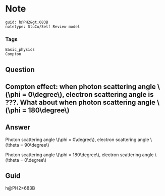 # Note
```
guid: h@PH2&gt;683B
notetype: StuCo/Self Review model
```

### Tags
```
Basic_physics
Compton
```

## Question
<h2>Compton effect: when photon scattering angle \(\phi = 0\degree\), electron scattering angle is ???. What about when photon scattering angle \(\phi = 180\degree\)</h2>

## Answer
<section>
<p>Photon scattering angle \(\phi = 0\degree\), electron scattering angle \(\theta = 90\degree\)</p>
<p>Photon scattering angle \(\phi = 180\degree\), electron scattering angle \(\theta = 0\degree\)</p>


</section>

## Guid
h@PH2>683B
